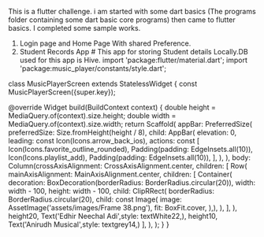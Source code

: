 This is a flutter challenge. i am started with some dart basics (The programs folder containing some dart basic core programs) then came to flutter basics. I completed some sample works.

1. Login page and Home Page With shared Preference.
2. Student Records App
         # This app for storing Student details Locally.DB used for this app is Hive.
import 'package:flutter/material.dart';
import 'package:music_player/constants/style.dart';

class MusicPlayerScreen extends StatelessWidget {
  const MusicPlayerScreen({super.key});

  @override
  Widget build(BuildContext context) {
    double height = MediaQuery.of(context).size.height;
    double width = MediaQuery.of(context).size.width;
    return Scaffold(
      appBar: PreferredSize(
        preferredSize: Size.fromHeight(height / 8),
        child: AppBar(
          elevation: 0,
          leading: const Icon(Icons.arrow_back_ios),
          actions: const [
            Icon(Icons.favorite_outline_rounded),
            Padding(padding: EdgeInsets.all(10)),
            Icon(Icons.playlist_add),
            Padding(padding: EdgeInsets.all(10)),
          ],
        ),
      ),
      body: Column(crossAxisAlignment: CrossAxisAlignment.center,
        children: [
          Row(
            mainAxisAlignment: MainAxisAlignment.center,
            children: [
              Container(
                decoration:
                    BoxDecoration(borderRadius: BorderRadius.circular(20)),
                width: width - 100,
                height: width - 100,
                child: ClipRRect(
                    borderRadius: BorderRadius.circular(20),
                    child: const Image(
                      image: AssetImage('assets/images/Frame 38.png'),
                      fit: BoxFit.cover,
                    ),),
              ),
            ],
          ),
          height20, 
          Text('Edhir Neechal Adi',style: textWhite22,),
          height10,
          Text('Anirudh Musical',style: textgrey14,)
        ],
      ),
    );
  }
}